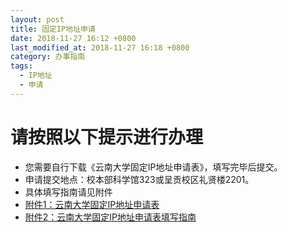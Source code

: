```yaml
---
layout: post
title: 固定IP地址申请
date: 2018-11-27 16:12 +0800
last_modified_at: 2018-11-27 16:18 +0800
category: 办事指南
tags:
  - IP地址 
  - 申请
---
```

# 请按照以下提示进行办理
- 您需要自行下载《云南大学固定IP地址申请表》，填写完毕后提交。
- 申请提交地点：校本部科学馆323或呈贡校区礼贤楼2201。
- 具体填写指南请见附件
- [附件1：云南大学固定IP地址申请表](/assets/申请固定IP地址.xlsx)
- [附件2：云南大学固定IP地址申请表填写指南](/assets/申请固定IP地址填写指南.docx)
